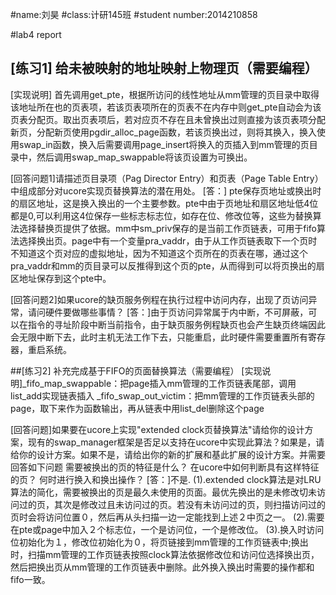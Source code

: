 #name:刘昊
#class:计研145班
#student number:2014210858

#lab4 report
## [练习1] 给未被映射的地址映射上物理页（需要编程）
[实现说明] 首先调用get_pte，根据所访问的线性地址从mm管理的页目录中取得该地址所在也的页表项，若该页表项所在的页表不在内存中则get_pte自动会为该页表分配页。取出页表项后，若对应页不存在且未曾换出过则直接为该页表项分配新页，分配新页使用pgdir_alloc_page函数，若该页换出过，则将其换入，换入使用swap_in函数，换入后需要调用page_insert将换入的页插入到mm管理的页目录中，然后调用swap_map_swappable将该页设置为可换出。
      
[回答问题1]请描述页目录项（Pag Director Entry）和页表（Page Table Entry）中组成部分对ucore实现页替换算法的潜在用处。
[答：] pte保存页地址或换出时的扇区地址，这是换入换出的一个主要参数。pte中由于页地址和扇区地址低4位都是0,可以利用这4位保存一些标志标志位，如存在位、修改位等，这些为替换算法选择替换页提供了依据。mm中sm_priv保存的是当前工作页链表，可用于fifo算法选择换出页。page中有一个变量pra_vaddr，由于从工作页链表取下一个页时不知道这个页对应的虚拟地址，因为不知道这个页所在的页表在哪，通过这个pra_vaddr和mm的页目录可以反推得到这个页的pte，从而得到可以将页换出的扇区地址保存到这个pte中。

[回答问题2]如果ucore的缺页服务例程在执行过程中访问内存，出现了页访问异常，请问硬件要做哪些事情？
[答：]由于页访问异常属于内中断，不可屏蔽，可以在指令的寻址阶段中断当前指令，由于缺页服务例程缺页也会产生缺页终端因此会无限中断下去，此时主机无法工作下去，只能重启，此时硬件需要重置所有寄存器，重启系统。

##[练习2] 补充完成基于FIFO的页面替换算法（需要编程）
[实现说明]_fifo_map_swappable：把page插入mm管理的工作页链表尾部，调用list_add实现链表插入
_fifo_swap_out_victim：把mm管理的工作页链表头部的page，取下来作为函数输出，再从链表中用list_del删除这个page
    
[回答问题]如果要在ucore上实现"extended clock页替换算法"请给你的设计方案，现有的swap_manager框架是否足以支持在ucore中实现此算法？如果是，请给你的设计方案。如果不是，请给出你的新的扩展和基此扩展的设计方案。并需要回答如下问题
需要被换出的页的特征是什么？
在ucore中如何判断具有这样特征的页？
何时进行换入和换出操作？
[答：]不是.
(1).extended clock算法是对LRU算法的简化，需要被换出的页是最久未使用的页面。最优先换出的是未修改切未访问过的页，其次是修改过且未访问过的页。若没有未访问过的页，则扫描访问过的页时会将访问位置０，然后再从头扫描一边一定能找到上述２中页之一。
(2).需要在pte或page中加入２个标志位，一个是访问位，一个是修改位。
(3).换入时访问位初始化为１，修改位初始化为０，将页链接到mm管理的工作页链表中;换出时，扫描mm管理的工作页链表按照clock算法依据修改位和访问位选择换出页，然后把换出页从mm管理的工作页链表中删除。此外换入换出时需要的操作都和fifo一致。
